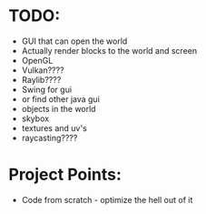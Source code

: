 # TODO:

- GUI that can open the world
- Actually render blocks to the world and screen
- OpenGL
- Vulkan????
- Raylib????
- Swing for gui
- or find other java gui
- objects in the world
- skybox
- textures and uv's
- raycasting????

# Project Points:
- Code from scratch - optimize the hell out of it
